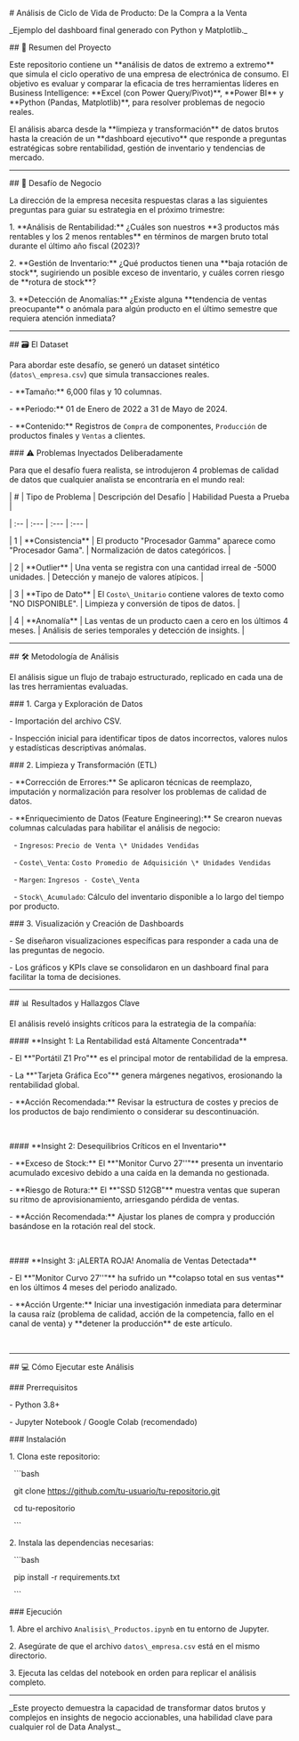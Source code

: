 \# Análisis de Ciclo de Vida de Producto: De la Compra a la Venta





\_Ejemplo del dashboard final generado con Python y Matplotlib.\_



\## 🚀 Resumen del Proyecto



Este repositorio contiene un \*\*análisis de datos de extremo a extremo\*\* que simula el ciclo operativo de una empresa de electrónica de consumo. El objetivo es evaluar y comparar la eficacia de tres herramientas líderes en Business Intelligence: \*\*Excel (con Power Query/Pivot)\*\*, \*\*Power BI\*\* y \*\*Python (Pandas, Matplotlib)\*\*, para resolver problemas de negocio reales.



El análisis abarca desde la \*\*limpieza y transformación\*\* de datos brutos hasta la creación de un \*\*dashboard ejecutivo\*\* que responde a preguntas estratégicas sobre rentabilidad, gestión de inventario y tendencias de mercado.



---



\## 🎯 Desafío de Negocio



La dirección de la empresa necesita respuestas claras a las siguientes preguntas para guiar su estrategia en el próximo trimestre:



1\.  \*\*Análisis de Rentabilidad:\*\* ¿Cuáles son nuestros \*\*3 productos más rentables y los 2 menos rentables\*\* en términos de margen bruto total durante el último año fiscal (2023)?

2\.  \*\*Gestión de Inventario:\*\* ¿Qué productos tienen una \*\*baja rotación de stock\*\*, sugiriendo un posible exceso de inventario, y cuáles corren riesgo de \*\*rotura de stock\*\*?

3\.  \*\*Detección de Anomalías:\*\* ¿Existe alguna \*\*tendencia de ventas preocupante\*\* o anómala para algún producto en el último semestre que requiera atención inmediata?



---



\## 🗃️ El Dataset



Para abordar este desafío, se generó un dataset sintético (`datos\_empresa.csv`) que simula transacciones reales.



\-   \*\*Tamaño:\*\* 6,000 filas y 10 columnas.

\-   \*\*Periodo:\*\* 01 de Enero de 2022 a 31 de Mayo de 2024.

\-   \*\*Contenido:\*\* Registros de `Compra` de componentes, `Producción` de productos finales y `Ventas` a clientes.



\### ⚠️ Problemas Inyectados Deliberadamente



Para que el desafío fuera realista, se introdujeron 4 problemas de calidad de datos que cualquier analista se encontraría en el mundo real:



| # | Tipo de Problema | Descripción del Desafío | Habilidad Puesta a Prueba |

| :-- | :--- | :--- | :--- |

| 1 | \*\*Consistencia\*\* | El producto "Procesador Gamma" aparece como "Procesador Gama". | Normalización de datos categóricos. |

| 2 | \*\*Outlier\*\* | Una venta se registra con una cantidad irreal de -5000 unidades. | Detección y manejo de valores atípicos. |

| 3 | \*\*Tipo de Dato\*\* | El `Costo\_Unitario` contiene valores de texto como "NO DISPONIBLE". | Limpieza y conversión de tipos de datos. |

| 4 | \*\*Anomalía\*\* | Las ventas de un producto caen a cero en los últimos 4 meses. | Análisis de series temporales y detección de insights. |



---



\## 🛠️ Metodología de Análisis



El análisis sigue un flujo de trabajo estructurado, replicado en cada una de las tres herramientas evaluadas.



\### 1. Carga y Exploración de Datos

\-   Importación del archivo CSV.

\-   Inspección inicial para identificar tipos de datos incorrectos, valores nulos y estadísticas descriptivas anómalas.



\### 2. Limpieza y Transformación (ETL)

\-   \*\*Corrección de Errores:\*\* Se aplicaron técnicas de reemplazo, imputación y normalización para resolver los problemas de calidad de datos.

\-   \*\*Enriquecimiento de Datos (Feature Engineering):\*\* Se crearon nuevas columnas calculadas para habilitar el análisis de negocio:

&nbsp;   -   `Ingresos`: `Precio de Venta \* Unidades Vendidas`

&nbsp;   -   `Coste\_Venta`: `Costo Promedio de Adquisición \* Unidades Vendidas`

&nbsp;   -   `Margen`: `Ingresos - Coste\_Venta`

&nbsp;   -   `Stock\_Acumulado`: Cálculo del inventario disponible a lo largo del tiempo por producto.



\### 3. Visualización y Creación de Dashboards

\-   Se diseñaron visualizaciones específicas para responder a cada una de las preguntas de negocio.

\-   Los gráficos y KPIs clave se consolidaron en un dashboard final para facilitar la toma de decisiones.



---



\## 📊 Resultados y Hallazgos Clave



El análisis reveló insights críticos para la estrategia de la compañía:



\#### \*\*Insight 1: La Rentabilidad está Altamente Concentrada\*\*

\-   El \*\*"Portátil Z1 Pro"\*\* es el principal motor de rentabilidad de la empresa.

\-   La \*\*"Tarjeta Gráfica Eco"\*\* genera márgenes negativos, erosionando la rentabilidad global.

\-   \*\*Acción Recomendada:\*\* Revisar la estructura de costes y precios de los productos de bajo rendimiento o considerar su descontinuación.



&nbsp;<!-- Reemplaza con la URL de tu gráfico de rentabilidad -->



\#### \*\*Insight 2: Desequilibrios Críticos en el Inventario\*\*

\-   \*\*Exceso de Stock:\*\* El \*\*"Monitor Curvo 27''"\*\* presenta un inventario acumulado excesivo debido a una caída en la demanda no gestionada.

\-   \*\*Riesgo de Rotura:\*\* El \*\*"SSD 512GB"\*\* muestra ventas que superan su ritmo de aprovisionamiento, arriesgando pérdida de ventas.

\-   \*\*Acción Recomendada:\*\* Ajustar los planes de compra y producción basándose en la rotación real del stock.



&nbsp;<!-- Reemplaza con la URL de tu gráfico de stock -->



\#### \*\*Insight 3: ¡ALERTA ROJA! Anomalía de Ventas Detectada\*\*

\-   El \*\*"Monitor Curvo 27''"\*\* ha sufrido un \*\*colapso total en sus ventas\*\* en los últimos 4 meses del periodo analizado.

\-   \*\*Acción Urgente:\*\* Iniciar una investigación inmediata para determinar la causa raíz (problema de calidad, acción de la competencia, fallo en el canal de venta) y \*\*detener la producción\*\* de este artículo.



&nbsp;<!-- Reemplaza con la URL de tu gráfico de tendencias -->



---



\## 💻 Cómo Ejecutar este Análisis



\### Prerrequisitos

\-   Python 3.8+

\-   Jupyter Notebook / Google Colab (recomendado)



\### Instalación

1\.  Clona este repositorio:

&nbsp;   ```bash

&nbsp;   git clone https://github.com/tu-usuario/tu-repositorio.git

&nbsp;   cd tu-repositorio

&nbsp;   ```

2\.  Instala las dependencias necesarias:

&nbsp;   ```bash

&nbsp;   pip install -r requirements.txt

&nbsp;   ```



\### Ejecución

1\.  Abre el archivo `Analisis\_Productos.ipynb` en tu entorno de Jupyter.

2\.  Asegúrate de que el archivo `datos\_empresa.csv` está en el mismo directorio.

3\.  Ejecuta las celdas del notebook en orden para replicar el análisis completo.



---

\_Este proyecto demuestra la capacidad de transformar datos brutos y complejos en insights de negocio accionables, una habilidad clave para cualquier rol de Data Analyst.\_

